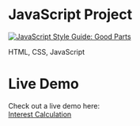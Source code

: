 # JavaScript Project

[![JavaScript Style Guide: Good Parts](https://img.shields.io/badge/code%20style-goodparts-brightgreen.svg?style=flat)](https://github.com/dwyl/goodparts "JavaScript The Good Parts")

HTML, CSS, JavaScript

<h1>Live Demo</h1>
Check out a live demo here:</br>
<a href="https://interest.comp-u-media.nl" target="_blank">Interest Calculation</a>
